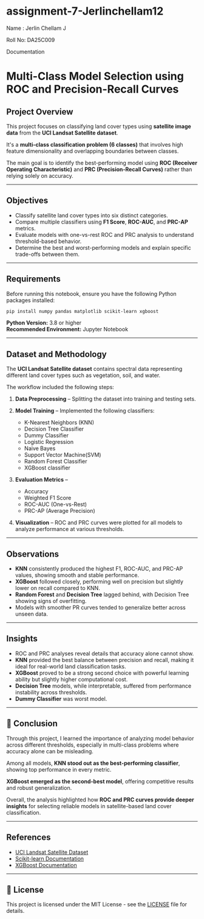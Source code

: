 # assignment-7-Jerlinchellam12

Name : Jerlin Chellam J

Roll No: DA25C009

Documentation

# Multi-Class Model Selection using ROC and Precision-Recall Curves

## Project Overview

This project focuses on classifying land cover types using **satellite image data** from the **UCI Landsat Satellite dataset**.

It's a **multi-class classification problem (6 classes)** that involves high feature dimensionality and overlapping boundaries between classes.

The main goal is to identify the best-performing model using **ROC (Receiver Operating Characteristic)** and **PRC (Precision-Recall Curves)** rather than relying solely on accuracy.

---

## Objectives

- Classify satellite land cover types into six distinct categories.
- Compare multiple classifiers using **F1 Score**, **ROC-AUC**, and **PRC-AP** metrics.
- Evaluate models with one-vs-rest ROC and PRC analysis to understand threshold-based behavior.
- Determine the best and worst-performing models and explain specific trade-offs between them.

---

## Requirements

Before running this notebook, ensure you have the following Python packages installed:
```bash
pip install numpy pandas matplotlib scikit-learn xgboost
```

**Python Version:** 3.8 or higher  
**Recommended Environment:** Jupyter Notebook

---

## Dataset and Methodology

The **UCI Landsat Satellite dataset** contains spectral data representing different land cover types such as vegetation, soil, and water.

The workflow included the following steps:

1. **Data Preprocessing** – Splitting the dataset into training and testing sets.

2. **Model Training** – Implemented the following classifiers:
   - K-Nearest Neighbors (KNN)
   - Decision Tree Classifier
   - Dummy Classifier
   - Logistic Regression
   - Naive Bayes
   - Support Vector Machine(SVM)
   - Random Forest Classifier
   - XGBoost classifier


3. **Evaluation Metrics** –
   - Accuracy
   - Weighted F1 Score
   - ROC-AUC (One-vs-Rest)
   - PRC-AP (Average Precision)

4. **Visualization** – ROC and PRC curves were plotted for all models to analyze performance at various thresholds.

---

## Observations

- **KNN** consistently produced the highest F1, ROC-AUC, and PRC-AP values, showing smooth and stable performance.
- **XGBoost** followed closely, performing well on precision but slightly lower on recall compared to KNN.
- **Random Forest** and **Decision Tree** lagged behind, with Decision Tree showing signs of overfitting.
- Models with smoother PR curves tended to generalize better across unseen data.

---

## Insights

- ROC and PRC analyses reveal details that accuracy alone cannot show.
- **KNN** provided the best balance between precision and recall, making it ideal for real-world land classification tasks.
- **XGBoost** proved to be a strong second choice with powerful learning ability but slightly higher computational cost.
- **Decision Tree** models, while interpretable, suffered from performance instability across thresholds.
- **Dummy Classifier** was worst model.

---

## 🧾 Conclusion

Through this project, I learned the importance of analyzing model behavior across different thresholds, especially in multi-class problems where accuracy alone can be misleading.

Among all models, **KNN stood out as the best-performing classifier**, showing top performance in every metric.

**XGBoost emerged as the second-best model**, offering competitive results and robust generalization.

Overall, the analysis highlighted how **ROC and PRC curves provide deeper insights** for selecting reliable models in satellite-based land cover classification.

---

## References

- [UCI Landsat Satellite Dataset](https://archive.ics.uci.edu/dataset/146/statlog+landsat+satellite)
- [Scikit-learn Documentation](https://scikit-learn.org/)
- [XGBoost Documentation](https://xgboost.readthedocs.io/)
  

---

## 📄 License

This project is licensed under the MIT License - see the [LICENSE](LICENSE) file for details.
